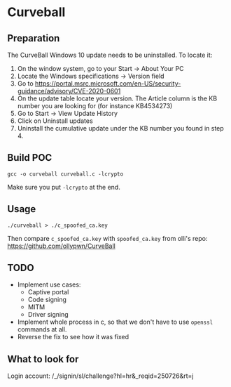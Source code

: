 # Curveball

## Preparation

The CurveBall Windows 10 update needs to be uninstalled. To locate it:

1. On the window system, go to your Start -> About Your PC
2. Locate the Windows specifications -> Version field
3. Go to https://portal.msrc.microsoft.com/en-US/security-guidance/advisory/CVE-2020-0601
4. On the update table locate your version. The Article column is the KB number you are looking for (for instance KB4534273)
5. Go to Start -> View Update History
6. Click on Uninstall updates
7. Uninstall the cumulative update under the KB number you found in step 4.

## Build POC

```
gcc -o curveball curveball.c -lcrypto
```

Make sure you put `-lcrypto` at the end.

## Usage

```
./curveball > ./c_spoofed_ca.key
```

Then compare `c_spoofed_ca.key` with `spoofed_ca.key` from olli's repo:
https://github.com/ollypwn/CurveBall

## TODO

* Implement use cases:
    * Captive portal
    * Code signing
    * MITM
    * Driver signing
* Implement whole process in c, so that we don't have to use `openssl` commands at all.
* Reverse the fix to see how it was fixed

## What to look for

Login account: /_/signin/sl/challenge?hl=hr&_reqid=250726&rt=j
